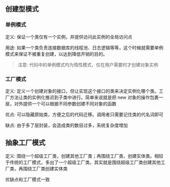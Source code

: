 ## 创建型模式
### 单例模式
定义: 保证一个类仅有一个实例，并提供访问此实例的全局访问点

用途: 如果一个类负责连接数据库的线程池、日志逻辑等等，这个时候就需要单例模式来保证不被重复创建，以达到降低开销的目的。

> 注意: 代码中的单例模式均为惰性模式，仅在用户需要时才创建对象实例

### 工厂模式
定义: 定义一个创建对象的接口，但让实现这个接口的类来决定实例化哪个类。工厂方法让类的实例化推迟到子类中进行。简单来说就是把 new 对象的操作包裹一层，对外提供一个可以根据不同参数创建不同对象的函数

优点: 可以隐藏原始类，方便之后的代码迁移。调用者只需要记住类的代名词即可

缺点: 由于多了层封装，会造成类的数目过多，系统复杂度增加

## 抽象工厂模式
定义: 围绕一个超级工厂类，创建其他工厂类；再围绕工厂类，创建实体类。相较于传统的工厂模式，多出了一个超级工厂类。其实就是围绕超级工厂类创建其他工厂类，再围绕工厂类创建实体类

优缺点和工厂模式一致